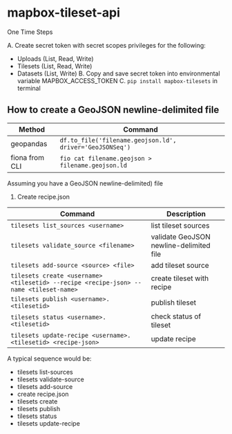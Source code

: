 # mapbox-tileset-api
One Time Steps

A. Create secret token with secret scopes privileges for the following:
  - Uploads (List, Read, Write)
  - Tilesets (List, Read, Write)
  - Datasets (List, Write)
B. Copy and save secret token into environmental variable MAPBOX_ACCESS_TOKEN
C. `pip install mapbox-tilesets` in terminal

## How to create a GeoJSON newline-delimited file
Method|Command
---|---
geopandas | `df.to_file('filename.geojson.ld', driver='GeoJSONSeq')`  
fiona from CLI | `fio cat filename.geojson > filename.geojson.ld`

Assuming you have a GeoJSON newline-delimited) file
1. Create recipe.json

Command|Description
---|---
`tilesets list_sources <username>` | list tileset sources
`tilesets validate_source <filename>` | validate GeoJSON newline-delimited file
`tilesets add-source <source> <file>` | add tileset source
`tilesets create <username> <tilesetid> --recipe <recipe-json> --name <tileset-name>` | create tileset with recipe
`tilesets publish <username>.<tilesetid>` | publish tileset
`tilesets status <username>.<tilesetid>` | check status of tileset
`tilesets update-recipe <username>.<tilesetid> <recipe-json>` | update recipe

A typical sequence would be:
- tilesets list-sources
- tilesets validate-source
- tilesets add-source
- create recipe.json
- tilesets create
- tilesets publish
- tilesets status
- tilesets update-recipe
